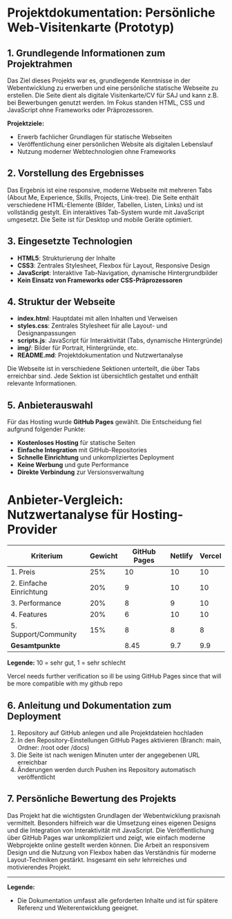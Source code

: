 # Projektdokumentation: Persönliche Web-Visitenkarte (Prototyp)

## 1. Grundlegende Informationen zum Projektrahmen
Das Ziel dieses Projekts war es, grundlegende Kenntnisse in der Webentwicklung zu erwerben und eine persönliche statische Webseite zu erstellen. Die Seite dient als digitale Visitenkarte/CV für SAJ und kann z.B. bei Bewerbungen genutzt werden. Im Fokus standen HTML, CSS und JavaScript ohne Frameworks oder Präprozessoren.

**Projektziele:**
- Erwerb fachlicher Grundlagen für statische Webseiten
- Veröffentlichung einer persönlichen Website als digitalen Lebenslauf
- Nutzung moderner Webtechnologien ohne Frameworks

## 2. Vorstellung des Ergebnisses
Das Ergebnis ist eine responsive, moderne Webseite mit mehreren Tabs (About Me, Experience, Skills, Projects, Link-tree). Die Seite enthält verschiedene HTML-Elemente (Bilder, Tabellen, Listen, Links) und ist vollständig gestylt. Ein interaktives Tab-System wurde mit JavaScript umgesetzt. Die Seite ist für Desktop und mobile Geräte optimiert.

## 3. Eingesetzte Technologien
- **HTML5**: Strukturierung der Inhalte
- **CSS3**: Zentrales Stylesheet, Flexbox für Layout, Responsive Design
- **JavaScript**: Interaktive Tab-Navigation, dynamische Hintergrundbilder
- **Kein Einsatz von Frameworks oder CSS-Präprozessoren**

## 4. Struktur der Webseite
- **index.html**: Hauptdatei mit allen Inhalten und Verweisen
- **styles.css**: Zentrales Stylesheet für alle Layout- und Designanpassungen
- **scripts.js**: JavaScript für Interaktivität (Tabs, dynamische Hintergründe)
- **img/**: Bilder für Portrait, Hintergründe, etc.
- **README.md**: Projektdokumentation und Nutzwertanalyse

Die Webseite ist in verschiedene Sektionen unterteilt, die über Tabs erreichbar sind. Jede Sektion ist übersichtlich gestaltet und enthält relevante Informationen.

## 5. Anbieterauswahl
Für das Hosting wurde **GitHub Pages** gewählt. Die Entscheidung fiel aufgrund folgender Punkte:
- **Kostenloses Hosting** für statische Seiten
- **Einfache Integration** mit GitHub-Repositories
- **Schnelle Einrichtung** und unkompliziertes Deployment
- **Keine Werbung** und gute Performance
- **Direkte Verbindung** zur Versionsverwaltung

# Anbieter-Vergleich: Nutzwertanalyse für Hosting-Provider

| Kriterium                | Gewicht | GitHub Pages | Netlify | Vercel |
|--------------------------|---------|--------------|---------|--------|
| 1. Preis                 |   25%   |    10        |   10    |   10   |
| 2. Einfache Einrichtung  |   20%   |     9        |   10    |   10   |
| 3. Performance           |   20%   |     8        |    9    |   10   |
| 4. Features              |   20%   |     6        |   10    |   10   |
| 5. Support/Community     |   15%   |     8        |    8    |    8   |
| **Gesamtpunkte**         |         | 8.45         | 9.7     | 9.9    |

**Legende:** 10 = sehr gut, 1 = sehr schlecht

Vercel needs further verification so ill be using GitHub Pages since that will be more compatible with my github repo

## 6. Anleitung und Dokumentation zum Deployment
1. Repository auf GitHub anlegen und alle Projektdateien hochladen
2. In den Repository-Einstellungen GitHub Pages aktivieren (Branch: main, Ordner: /root oder /docs)
3. Die Seite ist nach wenigen Minuten unter der angegebenen URL erreichbar
4. Änderungen werden durch Pushen ins Repository automatisch veröffentlicht

## 7. Persönliche Bewertung des Projekts
Das Projekt hat die wichtigsten Grundlagen der Webentwicklung praxisnah vermittelt. Besonders hilfreich war die Umsetzung eines eigenen Designs und die Integration von Interaktivität mit JavaScript. Die Veröffentlichung über GitHub Pages war unkompliziert und zeigt, wie einfach moderne Webprojekte online gestellt werden können. Die Arbeit an responsivem Design und die Nutzung von Flexbox haben das Verständnis für moderne Layout-Techniken gestärkt. Insgesamt ein sehr lehrreiches und motivierendes Projekt.

---
**Legende:**
- Die Dokumentation umfasst alle geforderten Inhalte und ist für spätere Referenz und Weiterentwicklung geeignet.
